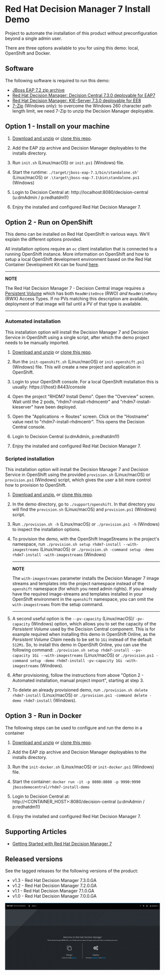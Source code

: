 Red Hat Decision Manager 7 Install Demo
=======================================
Project to automate the installation of this product without preconfiguration beyond a single admin user.

There are three options available to you for using this demo: local, OpenShift and Docker.

Software
--------
The following software is required to run this demo:
- [JBoss EAP 7.2 zip archive](https://developers.redhat.com/download-manager/file/jboss-eap-7.2.0.zip)
- [Red Hat Decision Manager: Decision Central 7.3.0 deployable for EAP7](https://developers.redhat.com/download-manager/file/rhdm-7.3.0-decision-central-eap7-deployable.zip)
- [Red Hat Decision Manager: KIE-Server 7.3.0 deployable for EE8](https://developers.redhat.com/download-manager/file/rhdm-7.3.0-kie-server-ee8.zip)
- [7-Zip](http://www.7-zip.org/download.html) (Windows only): to overcome the Windows 260 character path length limit, we need 7-Zip to unzip the Decision Manager deployable.


Option 1 - Install on your machine
----------------------------------
1. [Download and unzip](https://github.com/jbossdemocentral/rhdm7-install-demo/archive/master.zip) or [clone this repo](https://github.com/jbossdemocentral/rhdm7-install-demo.git).

2. Add the EAP zip archive and Decision Manager deployables to the installs directory.

3. Run `init.sh` (Linux/macOS) or `init.ps1` (Windows) file.

4. Start the runtime: `./target/jboss-eap-7.1/bin/standalone.sh'` (Linux/macOS) or `.\target\jboss-eap-7.1\bin\standalone.ps1` (Windows)

5. Login to Decision Central at: http://localhost:8080/decision-central  (u:dmAdmin / p:redhatdm1!)

6. Enjoy the installed and configured Red Hat Decision Manager 7.


Option 2 - Run on OpenShift
-----------------------------------------
This demo can be installed on Red Hat OpenShift in various ways. We'll explain the different options provided.

All installation options require an `oc` client installation that is connected to a running OpenShift instance. More information on OpenShift and how to setup a local OpenShift development environment based on the Red Hat Container Development Kit can be found [here](https://developers.redhat.com/products/cdk/overview/).

---
**NOTE**

The Red Hat Decision Manager 7 - Decision Central image requires a [Persistent Volume](https://docs.openshift.com/container-platform/3.7/architecture/additional_concepts/storage.html) which has both `ReadWriteOnce` (RWO) *and* `ReadWriteMany` (RWX) Access Types. If no PVs matching this description are available, deployment of that image will fail until a PV of that type is available.

---

### Automated installation
This installation option will install the Decision Manager 7 and Decision Service in OpenShift using a single script, after which the demo project needs to be manually imported.

1. [Download and unzip](https://github.com/jbossdemocentral/rhdm7-install-demo/archive/master.zip) or [clone this repo](https://github.com/jbossdemocentral/rhdm7-install-demo.git).

2. Run the `init-openshift.sh` (Linux/macOS) or `init-openshift.ps1` (Windows) file. This will create a new project and application in OpenShift.

3. Login to your OpenShift console. For a local OpenShift installation this is usually: https://{host}:8443/console

4. Open the project "RHDM7 Install Demo". Open the "Overview" screen. Wait until the 2 pods, "rhdm7-install-rhdmcentr" and "rhdm7-install-kieserver" have been deployed.

5. Open the "Applications -> Routes" screen. Click on the "Hostname" value next to "rhdm7-install-rhdmcentr". This opens the Decision Central console.

6. Login to Decision Central (u:dmAdmin, p:redhatdm1!)

7. Enjoy the installed and configured Red Hat Decision Manager 7.


### Scripted installation
This installation option will install the Decision Manager 7 and Decision Service in OpenShift using the provided `provision.sh` (Linux/macOS) or `provision.ps1` (Windows) script, which gives the user a bit more control how to provision to OpenShift.

1. [Download and unzip.](https://github.com/jbossdemocentral/rhdm7-install-demo/archive/master.zip) or [clone this repo](https://github.com/jbossdemocentral/rhdm7-install-demo.git).

2. In the demo directory, go to `./support/openshift`. In that directory you will find the `provision.sh` (Linux/macOS) and `provision.ps1` (Windows) script.

3. Run `./provision.sh -h` (Linux/macOS) or `./provision.ps1 -h` (Windows) to inspect the installation options.

4. To provision the demo, with the OpenShift ImageStreams in the project's namespace, run `./provision.sh setup rhdm7-install --with-imagestreams` (Linux/macOS) or `./provision.sh -command setup -demo rhdm7-install -with-imagestreams` (Windows)

    ---
    **NOTE**

    The `with-imagestreams` parameter installs the Decision Manager 7 image streams and templates into the project namespace instead of the `openshift` namespace (for which you need admin rights). If you already have the required image-streams and templates installed in your OpenShift environment in the `openshift` namespace, you can omit the `with-imagestreams` from the setup command.

    ---

5. A second useful option is the `--pv-capacity` (Linux/macOS)/ `-pv-capacity` (Windows) option, which allows you to set the capacity of the _Persistent Volume_ used by the Decision Central component. This is for example required when installing this demo in OpenShift Online, as the _Persistent Volume Claim_ needs to be set to `1Gi` instead of the default `512Mi`. So, to install this demo in OpenShift Online, you can use the following command: `./provision.sh setup rhdm7-install --pv-capacity 1Gi --with-imagestreams` (Linux/macOS) or `./provision.ps1 -command setup -demo rhdm7-install -pv-capacity 1Gi -with-imagestreams` (Windows).

6. After provisioning, follow the instructions from above "Option 2 - Automated installation, manual project import", starting at step 3.

7. To delete an already provisioned demo, run `./provision.sh delete rhdm7-install` (Linux/macOS) or `./provision.ps1 -command delete -demo rhdm7-install` (Windows).


Option 3 - Run in Docker
-----------------------------------------
The following steps can be used to configure and run the demo in a container

1. [Download and unzip](https://github.com/jbossdemocentral/rhdm7-install-demo/archive/master.zip) or [clone this repo](https://github.com/jbossdemocentral/rhdm7-install-demo.git).

2. Add the EAP zip archive and Decision Manager deployables to the installs directory.

3. Run the `init-docker.sh` (Linux/macOS) or `init-docker.ps1` (Windows) file.

4. Start the container: `docker run -it -p 8080:8080 -p 9990:9990 jbossdemocentral/rhdm7-install-demo`

5. Login to Decision Central at: http://&lt;CONTAINER_HOST&gt;:8080/decision-central  (u:dmAdmin / p:redhatdm1!)

7. Enjoy the installed and configured Red Hat Decision Manager 7.


Supporting Articles
-------------------
- [Getting Started with Red Hat Decision Manager 7](https://developers.redhat.com/blog/2018/03/19/red-hat-decision-manager-7/)

Released versions
-----------------
See the tagged releases for the following versions of the product:

- v1.3 - Red Hat Decision Manager 7.3.0.GA
- v1.2 - Red Hat Decision Manager 7.2.0.GA
- v1.1 - Red Hat Decision Manager 7.1.0.GA
- v1.0 - Red Hat Decision Manager 7.0.0.GA

![Red Hat Decision Manager 7](./docs/demo-images/rhdm7.png)
